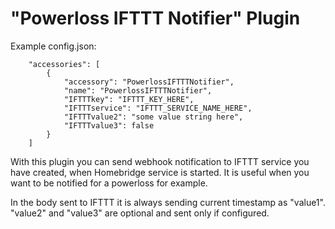
# "Powerloss IFTTT Notifier" Plugin

Example config.json:

```
    "accessories": [
        {
            "accessory": "PowerlossIFTTTNotifier",
            "name": "PowerlossIFTTTNotifier",
            "IFTTTkey": "IFTTT_KEY_HERE",
            "IFTTTservice": "IFTTT_SERVICE_NAME_HERE",
            "IFTTTvalue2": "some value string here",
            "IFTTTvalue3": false
        } 
    ]

```

With this plugin you can send webhook notification to IFTTT service you have created, when Homebridge service is started. It is useful when you want to be notified for a powerloss for example.

In the body sent to IFTTT it is always sending current timestamp as "value1". "value2" and "value3" are optional and sent only if configured.
